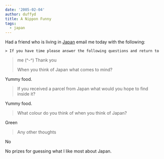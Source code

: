 ```yaml
---
date: '2005-02-04'
author: duffyd
title: A Nippon Funny
tags:
  - japan
---
```


Had a friend who is living in [Japan](https://href.li/?http://en.wikipedia.org/wiki/Nippon) email me today with the following:

> 
    > If you have time please answer the following questions and return to
> me (^-^) 
> Thank you
> <Name removed />
>  
>  
> When you think of Japan what comes to mind?

Yummy food.

> If you received a parcel from Japan what would you hope to find inside
>  it?

Yummy food.

> What colour do you think of when you think of Japan?

Green

> Any other thoughts

No

No prizes for guessing what I like most about Japan.
